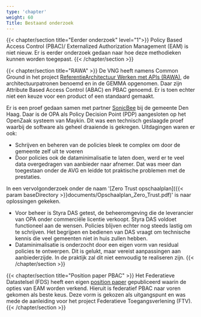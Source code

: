 ```yaml
---
type: 'chapter'
weight: 60
Title: Bestaand onderzoek
---
```

{{< chapter/section title="Eerder onderzoek" level="1">}}
Policy Based Access Control (PBAC)/ Externalized Authorization Management (EAM) is niet nieuw. Er is eerder onderzoek gedaan naar hoe deze methodieken kunnen worden toegepast.
{{< /chapter/section >}}

{{< chapter/section title="RAWA" >}}
De VNG heeft namens Common Ground in het project [ReferentieArchitectuur Werken met APIs (RAWA)](https://vng-realisatie.github.io/RAWA/), de architectuurpatronen benoemd en in de GEMMA opgenomen.
Daar zijn Attribute Based Access Control (ABAC) en PBAC genoemd. Er is toen echter niet een keuze voor een product of een standaard gemaakt.

Er is een proef gedaan samen met partner [SonicBee](https://www.sonicbee.eu/zero-trust-architecture-for-common-ground/) bij de gemeente Den Haag.
Daar is de OPA als Policy Decision Point (PDP) aangesloten op het OpenZaak systeem van Maykin.
Dit was een technisch geslaagde proef waarbij de software als geheel draaiende is gekregen. Uitdagingen waren er ook:
- Schrijven en beheren van de policies bleek te complex om door de gemeente zelf uit te voeren
- Door policies ook de dataminimalisatie te laten doen, werd er te veel data overgedragen van aanbieder naar afnemer. Dat was meer dan toegestaan onder de AVG en leidde tot praktische problemen met de prestaties.
  

In een vervolgonderzoek onder de naam '[Zero Trust opschaalplan]({{< param baseDirectory >}}documents/Opschaalplan_Zero_Trust.pdf)' is naar oplossingen gekeken.

- Voor beheer is Styra DAS getest, de beheeromgeving die de leverancier van OPA onder commerciële licentie verkoopt.
  Styra DAS voldoet functioneel aan de wensen. Policies blijven echter nog steeds
  lastig om te schrijven. Het begrijpen en bedienen van DAS vraagt om technische kennis die veel gemeenten niet in huis zullen hebben.
- Dataminimalisatie is onderzocht door een eigen vorm van residual policies te ontwerpen. Dit is gelukt, maar vereist aanpassingen
  aan aanbiederzijde. In de praktijk zal dit niet eenvoudig te realiseren zijn.
{{< /chapter/section >}}

{{< chapter/section title="Position paper PBAC" >}}
Het Federatieve Datastelsel (FDS) heeft een eigen [position paper](https://federatief.datastelsel.nl/kennisbank/pbac/) gepubliceerd waarin de opties van EAM worden verkend.
Hieruit is federatief PBAC naar voren gekomen als beste keus. Deze vorm is gekozen als uitgangspunt en was mede de aanleiding voor het project Federatieve Toegangsverlening (FTV).
{{< /chapter/section >}}
